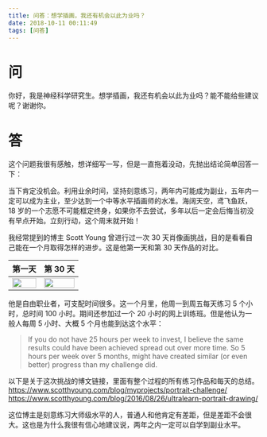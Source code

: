 ```yaml
---
title: 问答：想学插画，我还有机会以此为业吗？
date: 2018-10-11 00:11:49
tags: [问答]
---
```


# 问
你好，我是神经科学研究生。想学插画，我还有机会以此为业吗？能不能给些建议呢？谢谢你。

# 答
这个问题我很有感触，想详细写一写，但是一直拖着没动，先抛出结论简单回答一下：

当下肯定没机会。利用业余时间，坚持刻意练习，两年内可能成为副业，五年内一定可以成为主业，至少达到一个中等水平插画师的水准。海阔天空，鸢飞鱼跃，18 岁的一个志愿不可能框定终身，如果你不去尝试，多年以后一定会后悔当初没有早点开始。立刻行动，这个周末就开始！

我经常提到的博主 Scott Young 曾进行过一次 30 天肖像画挑战，目的是看看自己能在一个月取得怎样的进步。这是他第一天和第 30 天作品的对比。

第一天 | 第 30 天
:----: | :----:
<img src="https://www.scotthyoung.com/blog/wp-content/uploads/2016/08/0001-724x1024.jpeg" width="100%"> | <img src="https://www.scotthyoung.com/blog/wp-content/uploads/2016/08/Final-Drawing.jpg" width="100%">

他是自由职业者，可支配时间很多。这一个月里，他周一到周五每天练习 5 个小时，总时间 100 小时。期间还参加过一个 20 小时的网上训练班。但是他认为一般人每周 5 小时、大概 5 个月也能到达这个水平：

> If you do not have 25 hours per week to invest, I believe the same results could have been achieved spread out over more time. So 5 hours per week over 5 months, might have created similar (or even better) progress than my challenge did.

以下是关于这次挑战的博文链接，里面有整个过程的所有练习作品和每天的总结。
https://www.scotthyoung.com/blog/myprojects/portrait-challenge/
https://www.scotthyoung.com/blog/2016/08/26/ultralearn-portrait-drawing/

这位博主是刻意练习大师级水平的人，普通人和他肯定有差距，但是差距不会很大。这也是为什么我很有信心地建议说，两年之内一定可以自学到副业水平。
